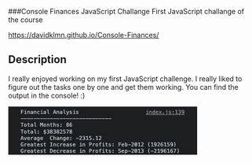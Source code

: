 ###Console Finances JavaScript Challange
First JavaScript challange of the course

https://davidklmn.github.io/Console-Finances/

## Description

I really enjoyed working on my first JavaScript challenge. I really liked to figure out the tasks one by one and get them working.
You can find the output in the console! :)

![screencshot of my finished project](https://github.com/davidklmn/Console-Finances/blob/main/images/JSChallange.png)



